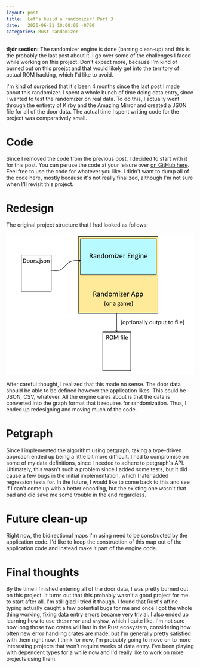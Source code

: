 ```yaml
---
layout: post
title:  Let's build a randomizer! Part 3
date:   2020-06-21 10:00:00 -0700
categories: Rust randomizer
---
```


**tl;dr section:** The randomizer engine is done (barring clean-up) and this is the probably the last post about it. I go over some of the challenges I faced while working on this project. Don\'t expect more, because I\'m kind of burned out on this proejct and that would likely get into the territory of actual ROM hacking, which I\'d like to avoid.

I\'m kind of surprised that it\'s been 4 months since the last post I made about this randomizer. I spent a whole bunch of time doing data entry, since I wanted to test the randomizer on real data. To do this, I actually went through the entirety of Kirby and the Amazing Mirror and created a JSON file for all of the door data. The actual time I spent writing code for the project was comparatively small.

# Code

Since I removed the code from the previous post, I decided to start with it for this post. You can peruse the code at your leisure over [on GitHub here](https://github.com/jonathanrlouie/rando-engine). Feel free to use the code for whatever you like. I didn\'t want to dump all of the code here, mostly because it\'s not really finalized, although I\'m not sure when I\'ll revisit this project.

# Redesign

The original project structure that I had looked as follows:

![Project structure](/Assets/KatAMRandomizer/Part2/ProjectStructure.PNG)

After careful thought, I realized that this made no sense. The door data should be able to be defined however the application likes. This could be JSON, CSV, whatever. All the engine cares about is that the data is converted into the graph format that it requires for randomization. Thus, I ended up redesigning and moving much of the code.

# Petgraph

Since I implemented the algorithm using petgraph, taking a type-driven approach ended up being a little bit more difficult. I had to compromise on some of my data definitions, since I needed to adhere to petgraph\'s API. Ultimately, this wasn\'t such a problem since I added some tests, but it did cause a few bugs in the initial implementation, which I later added regression tests for. In the future, I would like to come back to this and see if I can\'t come up with a better encoding, but the existing one wasn\'t that bad and did save me some trouble in the end regardless.

# Future clean-up

Right now, the bidirectional maps I\'m using need to be constructed by the application code. I\'d like to keep the construction of this map out of the application code and instead make it part of the engine code. 

# Final thoughts

By the time I finished entering all of the door data, I was pretty burned out on this project. It turns out that this probably wasn\'t a good project for me to start after all. I\'m still glad I tried it though. I found that Rust\'s affine typing actually caught a few potential bugs for me and once I got the whole thing working, fixing data entry errors became very trivial. I also ended up learning how to use `thiserror` and `anyhow`, which I quite like. I\'m not sure how long those two crates will last in the Rust ecosystem, considering how often new error handling crates are made, but I\'m generally pretty satisfied with them right now. I think for now, I\'m probably going to move on to more interesting projects that won\'t require weeks of data entry. I\'ve been playing with dependent types for a while now and I\'d really like to work on more projects using them.
